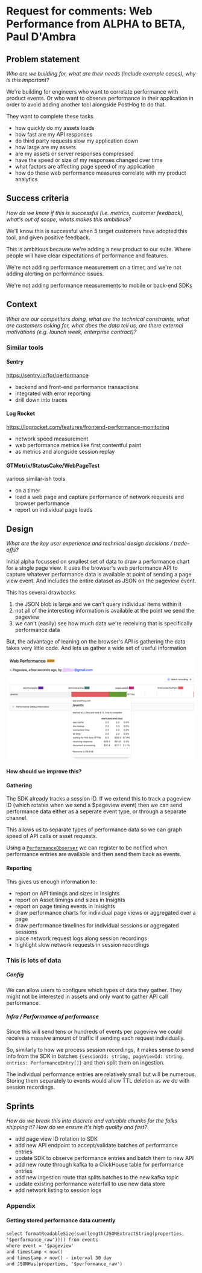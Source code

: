 # Request for comments: Web Performance from ALPHA to BETA, Paul D'Ambra

## Problem statement
*Who are we building for, what are their needs (include example cases), why is this important?*

We're building for engineers who want to correlate performance with product events. Or who want to observe performance in their application in order to avoid adding another tool alongside PostHog to do that.

They want to complete these tasks

* how quickly do my assets loads
* how fast are my API responses
* do third party requests slow my application down
* how large are my assets
* are my assets or server responses compressed 
* have the speed or size of my responses changed over time
* what factors are affecting page speed of my application
* how do these web performance measures correlate with my product analytics

## Success criteria
*How do we know if this is successful (i.e. metrics, customer feedback), what's out of scope, whats makes this ambitious?*

We'll know this is successful when 5 target customers have adopted this tool, and given positive feedback.

This is ambitious because we're adding a new product to our suite. Where people will have clear expectations of performance and features.

We're not adding performance measurement on a timer, and we're not adding alerting on performance issues.

We're not adding performance measurements to mobile or back-end SDKs

## Context
*What are our competitors doing, what are the technical constraints, what are customers asking for, what does the data tell us, are there external motivations (e.g. launch week, enterprise contract)?*

### Similar tools

#### Sentry

https://sentry.io/for/performance

* backend and front-end performance transactions
* integrated with error reporting
* drill down into traces

#### Log Rocket

https://logrocket.com/features/frontend-performance-monitoring

* network speed measurement
* web performance metrics like first contentful paint
* as metrics and alongside session replay

#### GTMetrix/StatusCake/WebPageTest

various similar-ish tools

* on a timer
* load a web page and capture performance of network requests and browser performance
* report on individual page loads

## Design 
*What are the key user experience and technical design decisions / trade-offs?*

Initial alpha focussed on smallest set of data to draw a performance chart for a single page view. It uses the browser's web performance API to capture whatever performance data is available at point of sending a page view event. And includes the entire dataset as JSON on the pageview event.

This has several drawbacks

1) the JSON blob is large and we can't query individual items within it
2) not all of the interesting information is available at the point we send the pageview
3) we can't (easily) see how much data we're receiving that is specifically performance data

But, the advantage of leaning on the browser's API is gathering the data takes very little code. And lets us gather a wide set of useful information

![an example waterfall chart](/images/rfc-web-perf-waterfall-chart.png)

#### How should we improve this?

#### Gathering

The SDK already tracks a session ID. If we extend this to track a pageview ID (which rotates when we send a $pageview event) then we can send performance data either as a seperate event type, or through a separate channel.

This allows us to separate types of performance data so we can graph speed of API calls or asset requests.

Using a [`PerformanceObserver`](https://developer.mozilla.org/en-US/docs/Web/API/PerformanceObserver) we can register to be notified when performance entries are available and then send them back as events.

#### Reporting

This gives us enough information to:

* report on API timings and sizes in Insights
* report on Asset timings and sizes in Insights
* report on page timing events in Inisights
* draw performance charts for individual page views or aggregated over a page
* draw performance timelines for individual sessions or aggregated sessions
* place network request logs along session recordings
* highlight slow network requests in session recordings

### This is lots of data

##### Config

We can allow users to configure which types of data they gather. They might not be interested in assets and only want to gather API call performance.

##### Infra / Performance of performance

Since this will send tens or hundreds of events per pageview we could receive a massive amount of traffic if sending each request individually. 

So, similarly to how we process session recordings, it makes sense to send info from the SDK in batches `{sessionId: string, pageViewId: string, entries: PerformanceEntry[]}` and then split them on ingestion. 

The individual performance entries are relatively small but will be numerous. Storing them separately to events would allow TTL deletion as we do with session recordings.

## Sprints
*How do we break this into discrete and valuable chunks for the folks shipping it? How do we ensure it's high quality and fast?*

* add page view ID rotation to SDK
* add new API endpoint to accept/validate batches of performance entries
* update SDK to observe performance entries and batch them to new API
* add new route through kafka to a ClickHouse table for performance entries
* add new ingestion route that splits batches to the new kafka topic
* update existing performance waterfall to use new data store
* add network listing to session logs

### Appendix

#### Getting stored performance data currently

```
select formatReadableSize(sum(length(JSONExtractString(properties, '$performance_raw')))) from events 
where event = '$pageview' 
and timestamp < now() 
and timestamp > now() - interval 30 day
and JSONHas(properties, '$performance_raw')
```